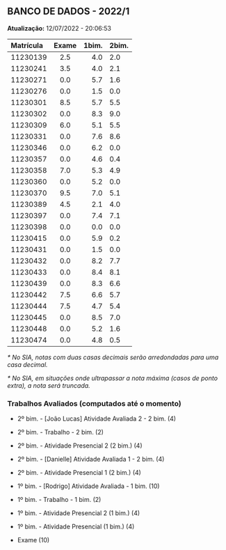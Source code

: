 ## BANCO DE DADOS - 2022/1

**Atualização:** 12/07/2022 - 20:06:53

| Matrícula | Exame | 1bim. | 2bim. |
|:---------- |:-----:| -----:| ----- |
| 11230139 | 2.5 | 4.0 | 2.0 |
| 11230241 | 3.5 | 4.0 | 2.1 |
| 11230271 | 0.0 | 5.7 | 1.6 |
| 11230276 | 0.0 | 1.5 | 0.0 |
| 11230301 | 8.5 | 5.7 | 5.5 |
| 11230302 | 0.0 | 8.3 | 9.0 |
| 11230309 | 6.0 | 5.1 | 5.5 |
| 11230331 | 0.0 | 7.6 | 8.6 |
| 11230346 | 0.0 | 6.2 | 0.0 |
| 11230357 | 0.0 | 4.6 | 0.4 |
| 11230358 | 7.0 | 5.3 | 4.9 |
| 11230360 | 0.0 | 5.2 | 0.0 |
| 11230370 | 9.5 | 7.0 | 5.1 |
| 11230389 | 4.5 | 2.1 | 4.0 |
| 11230397 | 0.0 | 7.4 | 7.1 |
| 11230398 | 0.0 | 0.0 | 0.0 |
| 11230415 | 0.0 | 5.9 | 0.2 |
| 11230431 | 0.0 | 1.5 | 0.0 |
| 11230432 | 0.0 | 8.2 | 7.7 |
| 11230433 | 0.0 | 8.4 | 8.1 |
| 11230439 | 0.0 | 8.3 | 6.6 |
| 11230442 | 7.5 | 6.6 | 5.7 |
| 11230444 | 7.5 | 4.7 | 5.4 |
| 11230445 | 0.0 | 8.5 | 7.0 |
| 11230448 | 0.0 | 5.2 | 1.6 |
| 11230474 | 0.0 | 4.8 | 0.5 |

_* No SIA, notas com duas casas decimais serão arredondadas para uma casa decimal._

_* No SIA, em situações onde ultrapassar a nota máxima (casos de ponto extra), a nota será truncada._

### Trabalhos Avaliados (computados até o momento)

* 2º bim. - [João Lucas] Atividade Avaliada 2 - 2 bim. (4)

* 2º bim. - Trabalho - 2 bim. (2)

* 2º bim. - Atividade Presencial 2 (2 bim.) (4)

* 2º bim. - [Danielle] Atividade Avaliada 1 - 2 bim. (4)

* 2º bim. - Atividade Presencial 1 (2 bim.) (4)

* 1º bim. - [Rodrigo] Atividade Avaliada - 1 bim. (10)

* 1º bim. - Trabalho - 1 bim. (2)

* 1º bim. - Atividade Presencial 2 (1 bim.) (4)

* 1º bim. - Atividade Presencial (1 bim.) (4)

* Exame (10)

